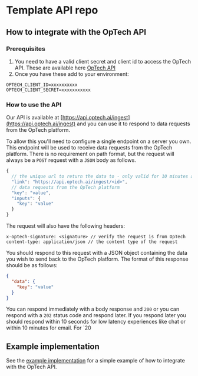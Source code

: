 # Template API repo

## How to integrate with the OpTech API

### Prerequisites

1. You need to have a valid client secret and client id to access the OpTech API. These are available here [OpTech API](https://app.optech.ai/setup/webhooks)
2. Once you have these add to your environment:

```env
OPTECH_CLIENT_ID=xxxxxxxxxx
OPTECH_CLIENT_SECRET=xxxxxxxxxxx
```

### How to use the API

Our API is available at [https://api.optech.ai/ingest](https://api.optech.ai/ingest) and you can use it to respond to data requests from the OpTech platform.

To allow this you'll need to configure a single endpoint on a server you own. This endpoint will be used to receive data requests from the OpTech platform. There is no requirement on
path format, but the request will always be a `POST` request with a `JSON` body as follows.

```javascript
{
  // the unique url to return the data to - only valid for 10 minutes after the request / and relevant if using an async flow
  "link": "https://api.optech.ai/ingest/<id>",
  // data requests from the OpTech platform
  "key": "value",
  "inputs": {
    "key": "value"
  }
}
```

The request will also have the following headers:

```http
x-optech-signature: <signature> // verify the request is from OpTech
content-type: application/json // the content type of the request
```

You should respond to this request with a JSON object containing the data you wish to send back to the OpTech platform. The format of this response should be as follows:

```json
{
  "data": {
    "key": "value"
  }
}
```

You can respond immediately with a body response and `200` or you can respond with a `202` status code and respond later. If you respond later you should respond
within 10 seconds for low latency experiences like chat or within 10 minutes for email. For `20

## Example implementation

See the [example implementation](api/webhook.ts) for a simple example of how to integrate with the OpTech API.
